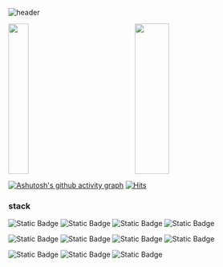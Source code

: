 ![header](https://capsule-render.vercel.app/api?type=rect&color=gradient&animation=fadeIn&height=300&section=header&text=.logFE🧑🏻‍💻&fontSize=90)
<div style="display: flex">
<a href="s" style="width: 50%">
  <img src="https://github-readme-stats.vercel.app/api/top-langs/?username=kangyongseok&exclude_repo=kangyongseok.github.io&layout=compact&theme=transparent" width="40%" height="300px" />
</a>
<a href="s" style="width: 50%">
  <img src="https://github-readme-stats.vercel.app/api?username=kangyongseok&theme=transparent&show_icons=true" width="52%" height="300px" />
</a>
</div>

[![Ashutosh's github activity graph](https://github-readme-activity-graph.vercel.app/graph?username=kangyongseok&theme=github)](https://github.com/ashutosh00710/github-readme-activity-graph)
[![Hits](https://hits.seeyoufarm.com/api/count/incr/badge.svg?url=https%3A%2F%2Fgithub.com%2Fkangyongseok%2Fhit-counter&count_bg=%237CA0EF&title_bg=%23555555&icon=&icon_color=%23E7E7E7&title=hits&edge_flat=false)](https://hits.seeyoufarm.com)

### stack

![Static Badge](https://img.shields.io/badge/React-3D3D3D?logo=react&logoColor=61DAFB)
![Static Badge](https://img.shields.io/badge/Typescript-3D3D3D?logo=typescript&logoColor=#3178C6)
![Static Badge](https://img.shields.io/badge/Next.js-3D3D3D?logo=nextdotjs&logoColor=#000000)
![Static Badge](https://img.shields.io/badge/Github-3D3D3D?logo=github&logoColor=#181717)

![Static Badge](https://img.shields.io/badge/AWS_Lambda-3D3D3D?logo=awslambda&logoColor=#FF9900)
![Static Badge](https://img.shields.io/badge/AWS_EC2-3D3D3D?logo=amazonec2&logoColor=#FF9900)
![Static Badge](https://img.shields.io/badge/AWS_S3-3D3D3D?logo=amazons3&logoColor=#569A31)
![Static Badge](https://img.shields.io/badge/AWS_Route53-3D3D3D?logo=amazonroute53&logoColor=#8C4FFF)

![Static Badge](https://img.shields.io/badge/Figma-3D3D3D?logo=figma&logoColor=#F24E1E)
![Static Badge](https://img.shields.io/badge/Slack-3D3D3D?logo=slack&logoColor=#4A154B)
![Static Badge](https://img.shields.io/badge/Datadog-3D3D3D?logo=datadog&logoColor=#632CA6)

